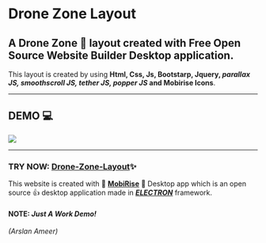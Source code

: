 # Drone Zone Layout 

## A Drone Zone 🚁 layout created with Free Open Source Website Builder Desktop application.

This layout is created by using **Html, Css, Js, Bootstarp, Jquery, _parallax JS, smoothscroll JS, tether JS, popper JS_ and Mobirise Icons**.

---
## DEMO  💻
![](assets/images/dronezone-demo.gif)

---
### TRY NOW: [Drone-Zone-Layout](https://arslanameer.github.io/Layout-DroneZone-By-Builder/)✨


This website is created with 📱 **[MobiRise](https://mobirise.com/)** 🔅 Desktop app which is an open source 👍 desktop application made in **_[ELECTRON](https://electronjs.org/apps/mobirise)_** framework.

#### NOTE: **_Just A Work Demo!_**

_(Arslan Ameer)_
